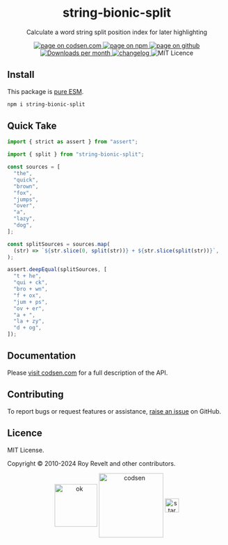 <h1 align="center">string-bionic-split</h1>

<p align="center">Calculate a word string split position index for later highlighting</p>

<p align="center">
  <a href="https://codsen.com/os/string-bionic-split" rel="nofollow noreferrer noopener">
    <img src="https://img.shields.io/badge/-codsen-blue?style=flat-square" alt="page on codsen.com">
  </a>
  <a href="https://www.npmjs.com/package/string-bionic-split" rel="nofollow noreferrer noopener">
    <img src="https://img.shields.io/badge/-npm-blue?style=flat-square" alt="page on npm">
  </a>
  <a href="https://github.com/codsen/codsen/tree/main/packages/string-bionic-split" rel="nofollow noreferrer noopener">
    <img src="https://img.shields.io/badge/-github-blue?style=flat-square" alt="page on github">
  </a>
  <a href="https://npmcharts.com/compare/string-bionic-split?interval=30" rel="nofollow noreferrer noopener" target="_blank">
    <img src="https://img.shields.io/npm/dm/string-bionic-split.svg?style=flat-square" alt="Downloads per month">
  </a>
  <a href="https://codsen.com/os/string-bionic-split/changelog" rel="nofollow noreferrer noopener">
    <img src="https://img.shields.io/badge/changelog-here-brightgreen?style=flat-square" alt="changelog">
  </a>
  <img src="https://img.shields.io/badge/licence-MIT-brightgreen.svg?style=flat-square" alt="MIT Licence">
</p>

## Install

This package is [pure ESM](https://gist.github.com/sindresorhus/a39789f98801d908bbc7ff3ecc99d99c).

```bash
npm i string-bionic-split
```

## Quick Take

```js
import { strict as assert } from "assert";

import { split } from "string-bionic-split";

const sources = [
  "the",
  "quick",
  "brown",
  "fox",
  "jumps",
  "over",
  "a",
  "lazy",
  "dog",
];

const splitSources = sources.map(
  (str) => `${str.slice(0, split(str))} + ${str.slice(split(str))}`,
);

assert.deepEqual(splitSources, [
  "t + he",
  "qui + ck",
  "bro + wn",
  "f + ox",
  "jum + ps",
  "ov + er",
  "a + ",
  "la + zy",
  "d + og",
]);
```

## Documentation

Please [visit codsen.com](https://codsen.com/os/string-bionic-split/) for a full description of the API.

## Contributing

To report bugs or request features or assistance, [raise an issue](https://github.com/codsen/codsen/issues/new/choose) on GitHub.

## Licence

MIT License.

Copyright © 2010-2024 Roy Revelt and other contributors.

<p align="center"><img src="https://codsen.com/images/png-codsen-ok.png" width="98" alt="ok" align="center"> <img src="https://codsen.com/images/png-codsen-1.png" width="148" alt="codsen" align="center"> <img src="https://codsen.com/images/png-codsen-star-small.png" width="32" alt="star" align="center"></p>
